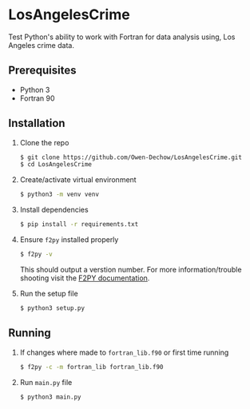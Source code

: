 # LosAngelesCrime
Test Python's ability to work with Fortran for data analysis using, Los Angeles crime data.

## Prerequisites
* Python 3
* Fortran 90

## Installation
1. Clone the repo
    ```bash
    $ git clone https://github.com/Owen-Dechow/LosAngelesCrime.git
    $ cd LosAngelesCrime
    ```

1. Create/activate virtual environment
    ```bash
    $ python3 -m venv venv
    ```

1. Install dependencies
    ```bash
    $ pip install -r requirements.txt
    ```

1. Ensure `f2py` installed properly
    ```bash
    $ f2py -v
    ```
    This should output a verstion number.
    For more information/trouble shooting visit the [F2PY documentation](https://numpy.org/doc/stable/f2py/).

1. Run the setup file
    ```bash
    $ python3 setup.py
    ```

## Running
1. If changes where made to `fortran_lib.f90` or first time running
    ```bash
    $ f2py -c -m fortran_lib fortran_lib.f90
    ```

1. Run `main.py` file
    ```bash
    $ python3 main.py
    ```